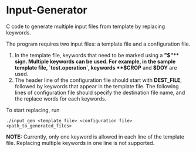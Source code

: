 # Input-Generator
C code to generate multiple input files from template by replacing keywords.

The program requires two input files: a template file and a configuration file.
1. In the template file, keywords that need to be marked using a **"$"** sign.
   Multiple keywords can be used.
   For example, in the sample template file, `test.operation`, keywords **$CROP** and **$DOY** are used.
2. The header line of the configuration file should start with **DEST_FILE**, followed by keywords that appear in the template file.
   The following lines of configuration file should specify the destination file name, and the replace words for each keywords.

To start replacing, run
```shell
./input_gen <template file> <configuration file> <path_to_generated_files>
```

**NOTE:** Currently, only one keyword is allowed in each line of the template file.
Replacing multiple keywords in one line is not supported.
